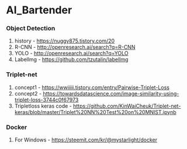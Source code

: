 # AI_Bartender

### Object Detection
1. history - <https://nuggy875.tistory.com/20>
2. R-CNN - <http://openresearch.ai/search?q=R-CNN>
3. YOLO - <http://openresearch.ai/search?q=YOLO>
4. Labellmg - <https://github.com/tzutalin/labelImg>

### Triplet-net 
1. concept1 - <https://wwiiiii.tistory.com/entry/Pairwise-Triplet-Loss> 
2. concept2 - <https://towardsdatascience.com/image-similarity-using-triplet-loss-3744c0f67973>
3. Tripletloss keras code - <https://github.com/KinWaiCheuk/Triplet-net-keras/blob/master/Triplet%20NN%20Test%20on%20MNIST.ipynb>

### Docker
1. For Windows - <https://steemit.com/kr/@mystarlight/docker>
